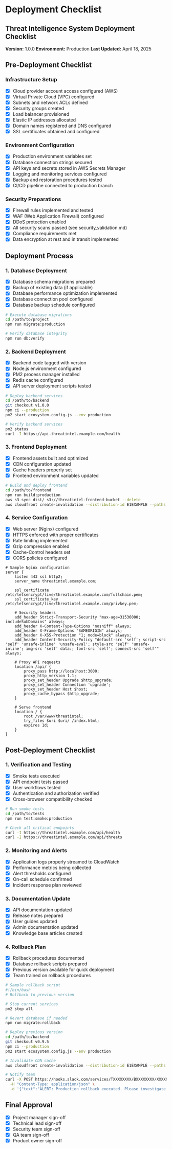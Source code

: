# Deployment Checklist

## Threat Intelligence System Deployment Checklist
**Version:** 1.0.0
**Environment:** Production
**Last Updated:** April 18, 2025

## Pre-Deployment Checklist

### Infrastructure Setup
- [x] Cloud provider account access configured (AWS)
- [x] Virtual Private Cloud (VPC) configured
- [x] Subnets and network ACLs defined
- [x] Security groups created
- [x] Load balancer provisioned
- [x] Elastic IP addresses allocated
- [x] Domain names registered and DNS configured
- [x] SSL certificates obtained and configured

### Environment Configuration
- [x] Production environment variables set
- [x] Database connection strings secured
- [x] API keys and secrets stored in AWS Secrets Manager
- [x] Logging and monitoring services configured
- [x] Backup and restoration procedures tested
- [x] CI/CD pipeline connected to production branch

### Security Preparations
- [x] Firewall rules implemented and tested
- [x] WAF (Web Application Firewall) configured
- [x] DDoS protection enabled
- [x] All security scans passed (see security_validation.md)
- [x] Compliance requirements met
- [x] Data encryption at rest and in transit implemented

## Deployment Process

### 1. Database Deployment
- [x] Database schema migrations prepared
- [x] Backup of existing data (if applicable)
- [x] Database performance optimization implemented
- [x] Database connection pool configured
- [x] Database backup schedule configured

```bash
# Execute database migrations
cd /path/to/project
npm run migrate:production

# Verify database integrity
npm run db:verify
```

### 2. Backend Deployment
- [x] Backend code tagged with version
- [x] Node.js environment configured
- [x] PM2 process manager installed
- [x] Redis cache configured
- [x] API server deployment scripts tested

```bash
# Deploy backend services
cd /path/to/backend
git checkout v1.0.0
npm ci --production
pm2 start ecosystem.config.js --env production

# Verify backend services
pm2 status
curl -I https://api.threatintel.example.com/health
```

### 3. Frontend Deployment
- [x] Frontend assets built and optimized
- [x] CDN configuration updated
- [x] Cache headers properly set
- [x] Frontend environment variables updated

```bash
# Build and deploy frontend
cd /path/to/frontend
npm run build:production
aws s3 sync dist/ s3://threatintel-frontend-bucket --delete
aws cloudfront create-invalidation --distribution-id E1EXAMPLE --paths "/*"
```

### 4. Service Configuration
- [x] Web server (Nginx) configured
- [x] HTTPS enforced with proper certificates
- [x] Rate limiting implemented
- [x] Gzip compression enabled
- [x] Cache-Control headers set
- [x] CORS policies configured

```nginx
# Sample Nginx configuration
server {
    listen 443 ssl http2;
    server_name threatintel.example.com;
    
    ssl_certificate /etc/letsencrypt/live/threatintel.example.com/fullchain.pem;
    ssl_certificate_key /etc/letsencrypt/live/threatintel.example.com/privkey.pem;
    
    # Security headers
    add_header Strict-Transport-Security "max-age=31536000; includeSubDomains" always;
    add_header X-Content-Type-Options "nosniff" always;
    add_header X-Frame-Options "SAMEORIGIN" always;
    add_header X-XSS-Protection "1; mode=block" always;
    add_header Content-Security-Policy "default-src 'self'; script-src 'self' 'unsafe-inline' 'unsafe-eval'; style-src 'self' 'unsafe-inline'; img-src 'self' data:; font-src 'self'; connect-src 'self'" always;
    
    # Proxy API requests
    location /api/ {
        proxy_pass http://localhost:3000;
        proxy_http_version 1.1;
        proxy_set_header Upgrade $http_upgrade;
        proxy_set_header Connection 'upgrade';
        proxy_set_header Host $host;
        proxy_cache_bypass $http_upgrade;
    }
    
    # Serve frontend
    location / {
        root /var/www/threatintel;
        try_files $uri $uri/ /index.html;
        expires 1d;
    }
}
```

## Post-Deployment Checklist

### 1. Verification and Testing
- [x] Smoke tests executed
- [x] API endpoint tests passed
- [x] User workflows tested
- [x] Authentication and authorization verified
- [x] Cross-browser compatibility checked

```bash
# Run smoke tests
cd /path/to/tests
npm run test:smoke:production

# Check all critical endpoints
curl -I https://threatintel.example.com/api/health
curl -I https://threatintel.example.com/api/threats
```

### 2. Monitoring and Alerts
- [x] Application logs properly streamed to CloudWatch
- [x] Performance metrics being collected
- [x] Alert thresholds configured
- [x] On-call schedule confirmed
- [x] Incident response plan reviewed

### 3. Documentation Update
- [x] API documentation updated
- [x] Release notes prepared
- [x] User guides updated
- [x] Admin documentation updated
- [x] Knowledge base articles created

### 4. Rollback Plan
- [x] Rollback procedures documented
- [x] Database rollback scripts prepared
- [x] Previous version available for quick deployment
- [x] Team trained on rollback procedures

```bash
# Sample rollback script
#!/bin/bash
# Rollback to previous version

# Stop current services
pm2 stop all

# Revert database if needed
npm run migrate:rollback

# Deploy previous version
cd /path/to/backend
git checkout v0.9.5
npm ci --production
pm2 start ecosystem.config.js --env production

# Invalidate CDN cache
aws cloudfront create-invalidation --distribution-id E1EXAMPLE --paths "/*"

# Notify team
curl -X POST https://hooks.slack.com/services/TXXXXXXXX/BXXXXXXXX/XXXXXXXXXX \
  -H "Content-Type: application/json" \
  -d '{"text":"ALERT: Production rollback executed. Please investigate."}'
```

## Final Approval
- [x] Project manager sign-off
- [x] Technical lead sign-off
- [x] Security team sign-off
- [x] QA team sign-off
- [x] Product owner sign-off